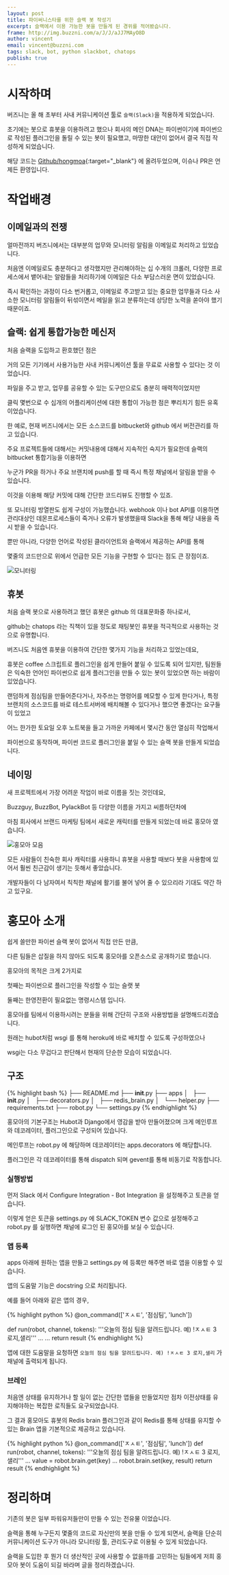 ```yaml
---
layout: post
title: 파이써니스타를 위한 슬랙 봇 작성기
excerpt: 슬랙에서 이용 가능한 봇을 만들게 된 경위를 적어봤습니다.
frame: http://img.buzzni.com/a/J/J/aJJ7MAyO8D
author: vincent
email: vincent@buzzni.com
tags: slack, bot, python slackbot, chatops
publish: true
---
```


# 시작하며

버즈니는 올 해 초부터 사내 커뮤니케이션 툴로 `슬랙(Slack)`을 적용하게 되었습니다.

초기에는 봇으로 휴봇을 이용하려고 했으나 회사의 메인 DNA는 파이썬이기에 파이썬으로 작성된 플러그인을 돌릴 수 있는 봇이 필요했고, 마땅한 대안이 없어서 결국 직접 작성하게 되었습니다.

해당 코드는 [Github/hongmoa](https://github.com/haandol/hongmoa){:target="_blank"} 에 올려두었으며, 이슈나 PR은 언제든 환영입니다.


# 작업배경

## 이메일과의 전쟁

얼마전까지 버즈니에서는 대부분의 업무와 모니터링 알림을 이메일로 처리하고 있었습니다.

처음엔 이메일로도 충분하다고 생각했지만 관리해야하는 십 수개의 크롤러, 다양한 프로세스에서 뱉어내는 알람들을 처리하기에 이메일은 다소 부담스러운 면이 있었습니다.

즉시 확인하는 과정이 다소 번거롭고, 이메일로 주고받고 있는 중요한 업무들과 다소 사소한 모니터링 알림들이 뒤섞이면서 메일을 읽고 분류하는데 상당한 노력을 쏟아야 했기 때문이죠.


## 슬랙: 쉽게 통합가능한 메신저

처음 슬랙을 도입하고 환호했던 점은

거의 모든 기기에서 사용가능한 사내 커뮤니케이션 툴을 무료로 사용할 수 있다는 것 이었습니다.

파일을 주고 받고, 업무를 공유할 수 있는 도구만으로도 충분히 매력적이었지만

클릭 몇번으로 수 십개의 어플리케이션에 대한 통합이 가능한 점은 뿌리치기 힘든 유혹이었습니다.

한 예로, 현재 버즈니에서는 모든 소스코드를 bitbucket와 github 에서 버전관리를 하고 있습니다.

주요 프로젝트들에 대해서는 커밋내용에 대해서 지속적인 숙지가 필요한데 슬랙의 bitbucket 통합기능을 이용하면

누군가 PR을 하거나 주요 브랜치에 push를 할 때 즉시 특정 채널에서 알림을 받을 수 있습니다.

이것을 이용해 해당 커밋에 대해 간단한 코드리뷰도 진행할 수 있죠.

또 모니터링 방열판도 쉽게 구성이 가능했습니다. webhook 이나 bot API를 이용하면 관리대상인 데몬프로세스들이 죽거나 오류가 발생했을때 Slack을 통해 해당 내용을 즉시 받을 수 있습니다.

뿐만 아니라, 다양한 언어로 작성된 클라이언트와 슬랙에서 제공하는 API를 통해 

몇줄의 코드만으로 위에서 언급한 모든 기능을 구현할 수 있다는 점도 큰 장점이죠.

![모니터링](http://img.buzzni.com/A/8/6/A86ivaSP4W)


## 휴봇

처음 슬랙 봇으로 사용하려고 했던 휴봇은 github 의 대표문화중 하나로서,

github는 chatops 라는 직책이 있을 정도로 채팅봇인 휴봇을 적극적으로 사용하는 것으로 유명합니다.

버즈니도 처음엔 휴봇을 이용하여 간단한 몇가지 기능을 처리하고 있었는데요,

휴봇은 coffee 스크립트로 플러그인을 쉽게 만들어 붙일 수 있도록 되어 있지만, 팀원들은 익숙한 언어인 파이썬으로 쉽게 플러그인을 만들 수 있는 봇이 있었으면 하는 바람이 있었습니다.

랜덤하게 점심팀을 만들어준다거나, 자주쓰는 명령어를 메모할 수 있게 한다거나, 특정 브랜치의 소스코드를 바로 테스트서버에 배치해볼 수 있다거나 했으면 좋겠다는 요구들이 있었고 

어느 한가한 토요일 오후 노트북을 들고 가까운 카페에서 몇시간 동안 열심히 작업해서

파이썬으로 동작하며, 파이썬 코드로 플러그인을 붙일 수 있는 슬랙 봇을 만들게 되었습니다.


## 네이밍

새 프로젝트에서 가장 어려운 작업이 바로 이름을 짓는 것인데요,

Buzzguy, BuzzBot, PylackBot 등 다양한 이름을 가지고 씨름하던차에

마침 회사에서 브랜드 마케팅 팀에서 새로운 캐릭터를 만들게 되었는데 바로 홍모아 였습니다.

![홍모아 모음](http://img.buzzni.com/z/K/c/zKcE0Occ0C)

모든 사람들이 친숙한 회사 캐릭터를 사용하니 휴봇을 사용할 때보다 봇을 사용함에 있어서 훨씬 친근감이 생기는 듯해서 좋았습니다.

개발자들이 다 남자여서 칙칙한 채널에 활기를 불어 넣어 줄 수 있으리라 기대도 약간 하고 있구요.

  
# 홍모아 소개

쉽게 쓸만한 파이썬 슬랙 봇이 없어서 직접 만든 만큼,

다른 팀들은 삽질을 하지 않아도 되도록 홍모아를 오픈소스로 공개하기로 했습니다.

홍모아의 목적은 크게 2가지로 

첫째는 파이썬으로 플러그인을 작성할 수 있는 슬랫 봇

둘째는 한영전환이 필요없는 명령시스템 입니다.

홍모아를 팀에서 이용하시려는 분들을 위해 간단히 구조와 사용방법을 설명해드리겠습니다.

원래는 hubot처럼 wsgi 를 통해 heroku에 바로 배치할 수 있도록 구성하였으나

wsgi는 다소 무겁다고 판단해서 현재의 단순한 모습이 되었습니다.


## 구조

{% highlight bash %}
├── README.md
├── __init__.py
├── apps
│   ├── __init__.py
│   ├── decorators.py
│   ├── redis_brain.py
│   └── helper.py
├── requirements.txt
├── robot.py
└── settings.py
{% endhighlight %}
 

홍모아의 기본구조는 Hubot과 Django에서 영감을 받아 만들어졌으며 크게 메인루프와 데코레이터, 플러그인으로 구성되어 있습니다.

메인루프는 robot.py 에 해당하며 데코레이터는 apps.decorators 에 해당합니다.

플러그인은 각 데코레이터를 통해 dispatch 되며 gevent를 통해 비동기로 작동합니다.


### 실행방법

먼저 Slack 에서 Configure Integration - Bot Integration 을 설정해주고 토큰을 얻습니다.

이렇게 얻은 토큰을 settings.py 에 SLACK_TOKEN 변수 값으로 설정해주고 robot.py 를 실행하면 채널에 로그인 된 홍모아를 보실 수 있습니다.



### 앱 등록

apps 아래에 원하는 앱을 만들고 settings.py 에 등록만 해주면 바로 앱을 이용할 수 있습니다.

앱의 도움말 기능은 docstring 으로 처리됩니다.

예를 들어 아래와 같은 앱의 경우,

{% highlight python %}
@on_command(['ㅈㅅㅌ', '점심팀', 'lunch'])

def run(robot, channel, tokens):
    '''오늘의 점심 팀을 알려드립니다. 예) !ㅈㅅㅌ 3 로지,샐리'''
    ...
    ...
    return result
{% endhighlight %}

앱에 대한 도움말을 요청하면 `오늘의 점심 팀을 알려드립니다. 예) !ㅈㅅㅌ 3 로지,샐리` 가 채널에 출력되게 됩니다.


### 브레인

처음엔 상태를 유지하거나 할 일이 없는 간단한 앱들을 만들었지만 점차 이전상태를 유지해야하는 복잡한 로직들도 요구되었습니다.

그 결과 홍모아도 휴봇의 Redis brain 플러그인과 같이 Redis를 통해 상태를 유지할 수 있는 Brain 앱을 기본적으로 제공하고 있습니다.

{% highlight python %}
@on_command(['ㅈㅅㅌ', '점심팀', 'lunch'])
def run(robot, channel, tokens):
    '''오늘의 점심 팀을 알려드립니다. 예) !ㅈㅅㅌ 3 로지,샐리'''
    ...
    value = robot.brain.get(key)
    ...
    robot.brain.set(key, result)
    return result
{% endhighlight %}


# 정리하며

기존의 봇은 일부 파워유저들만이 만들 수 있는 전유물 이었습니다.

슬랙을 통해 누구든지 몇줄의 코드로 자신만의 봇을 만들 수 있게 되면서, 슬랙을 단순히 커뮤니케이션 도구가 아니라 모니터링 툴, 관리도구로 이용될 수 있게 되었습니다.

슬랙을 도입한 후 뭔가 더 생산적인 곳에 사용할 수 없을까를 고민하는 팀들에게 저희 홍모아 봇이 도움이 되길 바라며 글을 정리하겠습니다.
